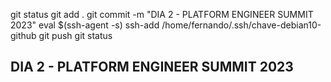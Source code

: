 

git status
git add .
git commit -m "DIA 2 - PLATFORM ENGINEER SUMMIT 2023"
eval $(ssh-agent -s)
ssh-add /home/fernando/.ssh/chave-debian10-github
git push
git status



##  DIA 2 - PLATFORM ENGINEER SUMMIT 2023